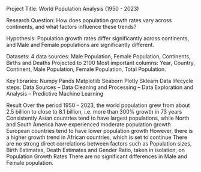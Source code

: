 Project Title: World Population Analysis (1950 - 2023)

Research Question:
How does population growth rates vary across continents, and what factors influence these trends?

Hypothesis:
Population growth rates differ significantly across continents, and Male and Female populations are significantly different.

Datasets:
4 data sources: Male Population, Female Population, Continents, Births and Deaths Projected to 2100
Most important columns: Year, Country, Continent, Male Population, Female Population, Total Population.

Key libraries:
Numpy
Pands
Matplotlib
Seaborn
Plotly
Sklearn
Data lifecycle steps: 
Data Sources – Data Cleaning and Processing – Data Exploration and Analysis – Predictive Machine Learning

Result
Over the period 1950 – 2023, the world population grew from about 2.5 billion to close to 8.1 billion, i.e. more than 300% growth in 73 years
Consistently Asian countries tend to have largest populations, while North and South America have experienced moderate population growth
European countries tend to have lower population growth
However, there is a higher growth trend in African countries, which is set to continue
There are no strong direct correlations between factors such as Population sizes, Birth Estimates, Death Estimates and Gender Ratio, taken in isolation, on Population Growth Rates
There are no significant differences in Male and Female population.




